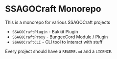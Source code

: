 # SSAGOCraft Monorepo

This is a monorepo for various SSAGOCraft projects

- `SSAGOCraftPlugin` - Bukkit Plugin
- `SSAGOCraftProxy` -  BungeeCord Module / Plugin
- `SSAGOCraftCLI` - CLI tool to interact with stuff

Every project should have a `README.md` and a `LICENCE`.



